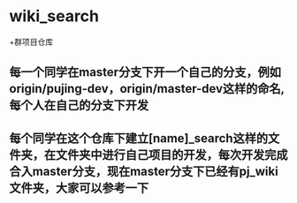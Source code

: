 # wiki_search
+群项目仓库
## 每一个同学在master分支下开一个自己的分支，例如origin/pujing-dev，origin/master-dev这样的命名,每个人在自己的分支下开发
## 每个同学在这个仓库下建立[name]_search这样的文件夹，在文件夹中进行自己项目的开发，每次开发完成合入master分支，现在master分支下已经有pj_wiki文件夹，大家可以参考一下

